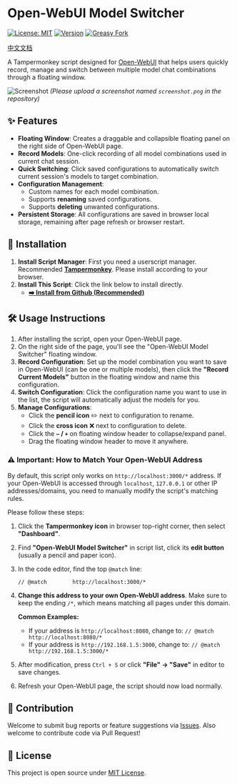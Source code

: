 # Open-WebUI Model Switcher

[![License: MIT](https://img.shields.io/badge/License-MIT-yellow.svg)](https://opensource.org/licenses/MIT)
[![Version](https://img.shields.io/badge/version-1.7-blue.svg)](#)
[![Greasy Fork](https://img.shields.io/badge/Greasy%20Fork-Install-brightgreen.svg)](https://greasyfork.org/en/scripts/YOUR-SCRIPT-ID-HERE) <!-- Replace YOUR-SCRIPT-ID-HERE after publishing to Greasy Fork -->

[中文文档](./README.md) <!-- Optional -->

A Tampermonkey script designed for [Open-WebUI](https://github.com/open-webui/open-webui) that helps users quickly record, manage and switch between multiple model chat combinations through a floating window.

![Screenshot](https://raw.githubusercontent.com/guihuashaoxiang/open-webui-model-switcher/main/screenshot.png)
*(Please upload a screenshot named `screenshot.png` in the repository)*

## ✨ Features

*   **Floating Window**: Creates a draggable and collapsible floating panel on the right side of Open-WebUI page.
*   **Record Models**: One-click recording of all model combinations used in current chat session.
*   **Quick Switching**: Click saved configurations to automatically switch current session's models to target combination.
*   **Configuration Management**:
    *   Custom names for each model combination.
    *   Supports **renaming** saved configurations.
    *   Supports **deleting** unwanted configurations.
*   **Persistent Storage**: All configurations are saved in browser local storage, remaining after page refresh or browser restart.

## 🚀 Installation

1.  **Install Script Manager**: First you need a userscript manager. Recommended [**Tampermonkey**](https://www.tampermonkey.net/). Please install according to your browser.
2.  **Install This Script**: Click the link below to install directly.
    *   **[➡️ Install from Github (Recommended)](https://raw.githubusercontent.com/guihuashaoxiang/open-webui-model-switcher/main/open-webui-model-switcher.user.js)**

## 🛠️ Usage Instructions

1.  After installing the script, open your Open-WebUI page.
2.  On the right side of the page, you'll see the "Open-WebUI Model Switcher" floating window.
3.  **Record Configuration**: Set up the model combination you want to save in Open-WebUI (can be one or multiple models), then click the **"Record Current Models"** button in the floating window and name this configuration.
4.  **Switch Configuration**: Click the configuration name you want to use in the list, the script will automatically adjust the models for you.
5.  **Manage Configurations**:
    *   Click the **pencil icon** ✏️ next to configuration to rename.
    *   Click the **cross icon** ❌ next to configuration to delete.
    *   Click the **`—` / `+`** on floating window header to collapse/expand panel.
    *   Drag the floating window header to move it anywhere.

### ⚠️ Important: How to Match Your Open-WebUI Address

By default, this script only works on `http://localhost:3000/*` address. If your Open-WebUI is accessed through `localhost`, `127.0.0.1` or other IP addresses/domains, you need to manually modify the script's matching rules.

Please follow these steps:

1.  Click the **Tampermonkey icon** in browser top-right corner, then select **"Dashboard"**.
2.  Find **"Open-WebUI Model Switcher"** in script list, click its **edit button** (usually a pencil and paper icon).
3.  In the code editor, find the top `@match` line:
    ```
    // @match        http://localhost:3000/*
    ```
4.  **Change this address to your own Open-WebUI address**. Make sure to keep the ending `/*`, which means matching all pages under this domain.

    **Common Examples:**
    *   If your address is `http://localhost:8080`, change to:
        `// @match        http://localhost:8080/*`
    *   If your address is `http://192.168.1.5:3000`, change to:
        `// @match        http://192.168.1.5:3000/*`

5.  After modification, press `Ctrl + S` or click **"File" -> "Save"** in editor to save changes.
6.  Refresh your Open-WebUI page, the script should now load normally.

## 🤝 Contribution

Welcome to submit bug reports or feature suggestions via [Issues](https://github.com/guihuashaoxiang/open-webui-model-switcher/issues). Also welcome to contribute code via Pull Request!

## 📄 License

This project is open source under [MIT License](LICENSE).
